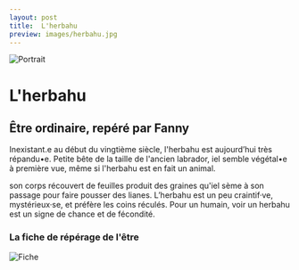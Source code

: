 ```yaml
---
layout: post
title:  L'herbahu
preview: images/herbahu.jpg
---
```


![Portrait](/csf4/images/herbahu.jpg)

# L'herbahu
## Être ordinaire, repéré par Fanny
Inexistant.e au début du vingtième siècle, l'herbahu est aujourd’hui très répandu•e. Petite bête de la taille de l'ancien labrador, iel semble végétal•e à première vue, même si l'herbahu est en fait un animal. 

son corps récouvert de feuilles produit des graines qu'iel sème à son passage pour faire pousser des lianes. L’herbahu est un peu craintif·ve, mystérieux·se, et préfère les coins réculés. Pour un humain, voir un herbahu est un signe de chance et de fécondité. 



### La fiche de répérage de l'être

![Fiche](/csf4/images/fiche_herbahu.jpeg)